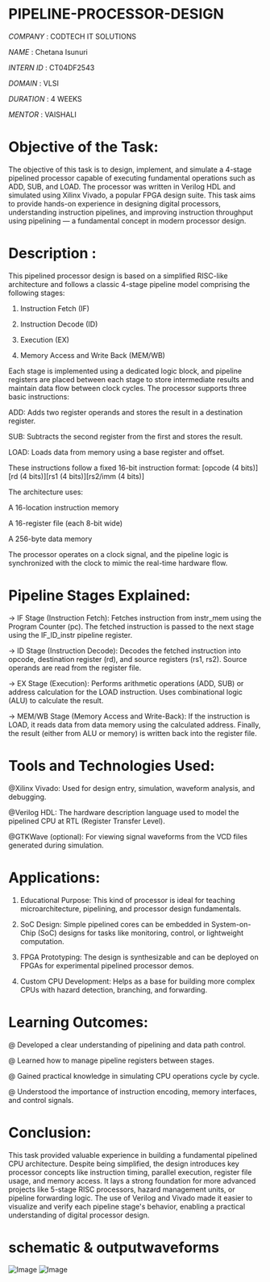 # PIPELINE-PROCESSOR-DESIGN

*COMPANY* : CODTECH IT SOLUTIONS

*NAME* : Chetana Isunuri

*INTERN ID* : CT04DF2543

*DOMAIN* : VLSI

*DURATION* : 4 WEEKS

*MENTOR* : VAISHALI

# Objective of the Task:
The objective of this task is to design, implement, and simulate a 4-stage pipelined processor capable of executing fundamental operations such as ADD, SUB, and LOAD. The processor was written in Verilog HDL and simulated using Xilinx Vivado, a popular FPGA design suite. This task aims to provide hands-on experience in designing digital processors, understanding instruction pipelines, and improving instruction throughput using pipelining — a fundamental concept in modern processor design.

# Description :
This pipelined processor design is based on a simplified RISC-like architecture and follows a classic 4-stage pipeline model comprising the following stages:

1. Instruction Fetch (IF)

2. Instruction Decode (ID)

3. Execution (EX)

4. Memory Access and Write Back (MEM/WB)

Each stage is implemented using a dedicated logic block, and pipeline registers are placed between each stage to store intermediate results and maintain data flow between clock cycles. The processor supports three basic instructions:

ADD: Adds two register operands and stores the result in a destination register.

SUB: Subtracts the second register from the first and stores the result.

LOAD: Loads data from memory using a base register and offset.

These instructions follow a fixed 16-bit instruction format:
[opcode (4 bits)][rd (4 bits)][rs1 (4 bits)][rs2/imm (4 bits)]

The architecture uses:

A 16-location instruction memory

A 16-register file (each 8-bit wide)

A 256-byte data memory

The processor operates on a clock signal, and the pipeline logic is synchronized with the clock to mimic the real-time hardware flow.

# Pipeline Stages Explained:
-> IF Stage (Instruction Fetch):
Fetches instruction from instr_mem using the Program Counter (pc). The fetched instruction is passed to the next stage using the IF_ID_instr pipeline register.

-> ID Stage (Instruction Decode):
Decodes the fetched instruction into opcode, destination register (rd), and source registers (rs1, rs2). Source operands are read from the register file.

-> EX Stage (Execution):
Performs arithmetic operations (ADD, SUB) or address calculation for the LOAD instruction. Uses combinational logic (ALU) to calculate the result.

-> MEM/WB Stage (Memory Access and Write-Back):
If the instruction is LOAD, it reads data from data memory using the calculated address. Finally, the result (either from ALU or memory) is written back into the register file.

# Tools and Technologies Used:
@Xilinx Vivado: Used for design entry, simulation, waveform analysis, and debugging.

@Verilog HDL: The hardware description language used to model the pipelined CPU at RTL (Register Transfer Level).

@GTKWave (optional): For viewing signal waveforms from the VCD files generated during simulation.

# Applications:
1. Educational Purpose: This kind of processor is ideal for teaching microarchitecture, pipelining, and processor design fundamentals.

2. SoC Design: Simple pipelined cores can be embedded in System-on-Chip (SoC) designs for tasks like monitoring, control, or lightweight computation.

3. FPGA Prototyping: The design is synthesizable and can be deployed on FPGAs for experimental pipelined processor demos.

4. Custom CPU Development: Helps as a base for building more complex CPUs with hazard detection, branching, and forwarding.

# Learning Outcomes:
@ Developed a clear understanding of pipelining and data path control.

@ Learned how to manage pipeline registers between stages.

@ Gained practical knowledge in simulating CPU operations cycle by cycle.

@ Understood the importance of instruction encoding, memory interfaces, and control signals.

# Conclusion:
This task provided valuable experience in building a fundamental pipelined CPU architecture. Despite being simplified, the design introduces key processor concepts like instruction timing, parallel execution, register file usage, and memory access. It lays a strong foundation for more advanced projects like 5-stage RISC processors, hazard management units, or pipeline forwarding logic. The use of Verilog and Vivado made it easier to visualize and verify each pipeline stage's behavior, enabling a practical understanding of digital processor design.

# schematic & outputwaveforms
![Image](https://github.com/user-attachments/assets/10eb2bc3-f6f0-4c32-8c1c-ce64c56bfd54)
![Image](https://github.com/user-attachments/assets/2631c44f-f997-408b-a1b1-daa907a81237)


